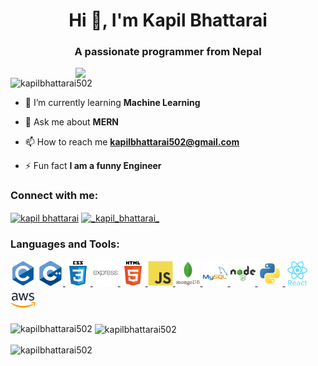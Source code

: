 <h1 align="center">Hi 👋, I'm Kapil Bhattarai</h1>
<h3 align="center">A passionate programmer from Nepal</h3>
<img align="right" src="https://prompti.ai/wp-content/uploads/2023/07/pcboi2.png" width="400px">
<p align="left"> <img src="https://komarev.com/ghpvc/?username=kapilbhattarai502&label=Profile%20views&color=0e75b6&style=flat" alt="kapilbhattarai502" /> </p>

- 🌱 I’m currently learning **Machine Learning**

- 💬 Ask me about **MERN**

- 📫 How to reach me **kapilbhattarai502@gmail.com**

- ⚡ Fun fact **I am a funny Engineer**

<h3 align="left">Connect with me:</h3>
<p align="left">
<a href="https://linkedin.com/in/kapil bhattarai" target="blank"><img align="center" src="https://raw.githubusercontent.com/rahuldkjain/github-profile-readme-generator/master/src/images/icons/Social/linked-in-alt.svg" alt="kapil bhattarai" height="30" width="40" /></a>
<a href="https://instagram.com/_kapil_bhattarai_" target="blank"><img align="center" src="https://raw.githubusercontent.com/rahuldkjain/github-profile-readme-generator/master/src/images/icons/Social/instagram.svg" alt="_kapil_bhattarai_" height="30" width="40" /></a>
</p>

<h3 align="left">Languages and Tools:</h3>
<p align="left">  <img src="https://raw.githubusercontent.com/devicons/devicon/master/icons/c/c-original.svg" alt="c" width="40" height="40"/> </a> <a href="https://www.w3schools.com/cpp/" target="_blank" rel="noreferrer"> <img src="https://raw.githubusercontent.com/devicons/devicon/master/icons/cplusplus/cplusplus-original.svg" alt="cplusplus" width="40" height="40"/> </a> <a href="https://www.w3schools.com/css/" target="_blank" rel="noreferrer"> <img src="https://raw.githubusercontent.com/devicons/devicon/master/icons/css3/css3-original-wordmark.svg" alt="css3" width="40" height="40"/> </a> <a href="https://expressjs.com" target="_blank" rel="noreferrer"> <img src="https://raw.githubusercontent.com/devicons/devicon/master/icons/express/express-original-wordmark.svg" alt="express" width="40" height="40"/> </a> <a href="https://www.w3.org/html/" target="_blank" rel="noreferrer"> <img src="https://raw.githubusercontent.com/devicons/devicon/master/icons/html5/html5-original-wordmark.svg" alt="html5" width="40" height="40"/> </a> <a href="https://developer.mozilla.org/en-US/docs/Web/JavaScript" target="_blank" rel="noreferrer"> <img src="https://raw.githubusercontent.com/devicons/devicon/master/icons/javascript/javascript-original.svg" alt="javascript" width="40" height="40"/> </a> <a href="https://www.mongodb.com/" target="_blank" rel="noreferrer"> <img src="https://raw.githubusercontent.com/devicons/devicon/master/icons/mongodb/mongodb-original-wordmark.svg" alt="mongodb" width="40" height="40"/> </a> <a href="https://www.mysql.com/" target="_blank" rel="noreferrer"> <img src="https://raw.githubusercontent.com/devicons/devicon/master/icons/mysql/mysql-original-wordmark.svg" alt="mysql" width="40" height="40"/> </a> <a href="https://nodejs.org" target="_blank" rel="noreferrer"> <img src="https://raw.githubusercontent.com/devicons/devicon/master/icons/nodejs/nodejs-original-wordmark.svg" alt="nodejs" width="40" height="40"/> </a> <a href="https://www.python.org" target="_blank" rel="noreferrer"> <img src="https://raw.githubusercontent.com/devicons/devicon/master/icons/python/python-original.svg" alt="python" width="40" height="40"/> </a> <a href="https://reactjs.org/" target="_blank" rel="noreferrer"> <img src="https://raw.githubusercontent.com/devicons/devicon/master/icons/react/react-original-wordmark.svg" alt="react" width="40" height="40"/> <a href="https://aws.amazon.com" target="_blank" rel="noreferrer"> <img src="https://raw.githubusercontent.com/devicons/devicon/master/icons/amazonwebservices/amazonwebservices-original-wordmark.svg" alt="aws" width="40" height="40"/> </a> <a href="https://www.cprogramming.com/" target="_blank" rel="noreferrer"></a> </p>

<p><img align="left" src="https://github-readme-stats.vercel.app/api/top-langs?username=kapilbhattarai502&show_icons=true&locale=en&layout=compact" alt="kapilbhattarai502" /></p>

<p>&nbsp;<img align="center" src="https://github-readme-stats.vercel.app/api?username=kapilbhattarai502&show_icons=true&locale=en" alt="kapilbhattarai502" /></p>

<p><img align="center" src="https://github-readme-streak-stats.herokuapp.com/?user=kapilbhattarai502&" alt="kapilbhattarai502" /></p>
